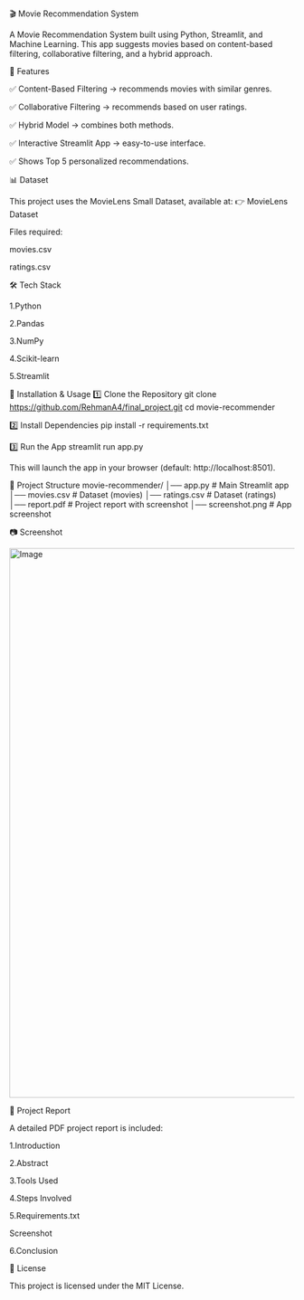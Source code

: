 🎬 Movie Recommendation System

A Movie Recommendation System built using Python, Streamlit, and Machine Learning.
This app suggests movies based on content-based filtering, collaborative filtering, and a hybrid approach.

📌 Features

✅ Content-Based Filtering → recommends movies with similar genres.

✅ Collaborative Filtering → recommends based on user ratings.

✅ Hybrid Model → combines both methods.

✅ Interactive Streamlit App → easy-to-use interface.

✅ Shows Top 5 personalized recommendations.

📊 Dataset

This project uses the MovieLens Small Dataset, available at:
👉 MovieLens Dataset

Files required:

movies.csv

ratings.csv

🛠 Tech Stack

1.Python

2.Pandas

3.NumPy

4.Scikit-learn

5.Streamlit

🚀 Installation & Usage
1️⃣ Clone the Repository
git clone https://github.com/RehmanA4/final_project.git
cd movie-recommender

2️⃣ Install Dependencies
pip install -r requirements.txt

3️⃣ Run the App
streamlit run app.py


This will launch the app in your browser (default: http://localhost:8501).

📂 Project Structure
movie-recommender/
│── app.py                 # Main Streamlit app
│── movies.csv             # Dataset (movies)
│── ratings.csv            # Dataset (ratings)
│── report.pdf             # Project report with screenshot
│── screenshot.png         # App screenshot

📷 Screenshot

<img width="1902" height="972" alt="Image" src="https://github.com/user-attachments/assets/879f0216-5cc3-4203-a4cf-1cb94d34d7cb" />

📜 Project Report

A detailed PDF project report is included:

1.Introduction

2.Abstract

3.Tools Used

4.Steps Involved

5.Requirements.txt

Screenshot

6.Conclusion


📜 License

This project is licensed under the MIT License.

